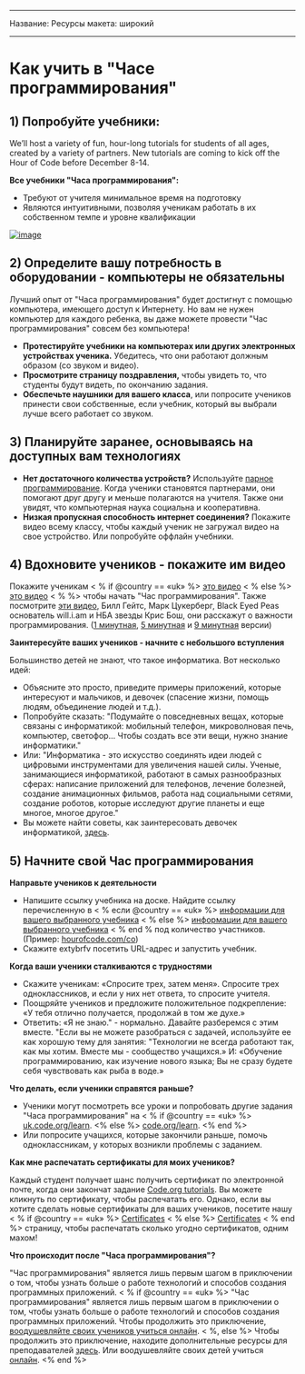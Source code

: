 * * *

Название: Ресурсы макета: широкий

* * *

# Как учить в "Часе программирования"

## 1) Попробуйте учебники:

We’ll host a variety of fun, hour-long tutorials for students of all ages, created by a variety of partners. New tutorials are coming to kick off the Hour of Code before December 8-14.

**Все учебники "Часа программирования":**

  * Требуют от учителя минимальное время на подготовку
  * Являются интуитивными, позволяя ученикам работать в их собственном темпе и уровне квалификации

[![image](http://code.org/images/tutorials.png)](http://code.org/learn)

## 2) Определите вашу потребность в оборудовании - компьютеры не обязательны

Лучший опыт от "Часа программирования" будет достигнут с помощью компьютера, имеющего доступ к Интернету. Но вам не нужен компьютер для каждого ребенка, вы даже можете провести "Час программирования" совсем без компьютера!

  * **Протестируйте учебники на компьютерах или других электронных устройствах ученика.** Убедитесь, что они работают должным образом (со звуком и видео).
  * **Просмотрите страницу поздравления,** чтобы увидеть то, что студенты будут видеть, по окончанию задания. 
  * **Обеспечьте наушники для вашего класса**, или попросите учеников принести свои собственные, если учебник, который вы выбрали лучше всего работает со звуком.

## 3) Планируйте заранее, основываясь на доступных вам технологиях

  * **Нет достаточного количества устройств?** Используйте [парное программирование](http://www.ncwit.org/resources/pair-programming-box-power-collaborative-learning). Когда ученики становятся партнерами, они помогают друг другу и меньше полагаются на учителя. Также они увидят, что компьютерная наука социальна и кооперативна.
  * **Низкая пропускная способность интернет соединения?** Покажите видео всему классу, чтобы каждый ученик не загружал видео на свое устройство. Или попробуйте оффлайн учебники.

## 4) Вдохновите учеников - покажите им видео

Покажите ученикам < % if @country == «uk» %> [это видео](https://www.youtube.com/watch?v=96B5-JGA9EQ) < % else %> [это видео](http://www.youtube.com/watch?v=FC5FbmsH4fw) < % %> чтобы начать "Час программирования". Также посмотрите [эти видео](http://youtube.com/codeorg), Билл Гейтс, Марк Цукерберг, Black Eyed Peas основатель will.i.am и НБА звезды Крис Бош, они расскажут о важности программирования. ([1 минутная](https://www.youtube.com/watch?v=qYZF6oIZtfc), [5 минутная](https://www.youtube.com/watch?v=nKIu9yen5nc) и [9 минутная](https://www.youtube.com/watch?v=dU1xS07N-FA) версии)

**Заинтересуйте ваших учеников - начните с небольшого вступления**

Большинство детей не знают, что такое информатика. Вот несколько идей:

  * Объясните это просто, приведите примеры приложений, которые интересуют и мальчиков, и девочек (спасение жизни, помощь людям, объединение людей и т.д.).
  * Попробуйте сказать: "Подумайте о повседневных вещах, которые связаны с информатикой: мобильный телефон, микроволновая печь, компьютер, светофор... Чтобы создать все эти вещи, нужно знание информатики."
  * Или: "Информатика - это искусство соединять идеи людей с цифровыми инструментами для увеличения нашей силы. Ученые, занимающиеся информатикой, работают в самых разнообразных сферах: написание приложений для телефонов, лечение болезней, создание анимационных фильмов, работа над социальными сетями, создание роботов, которые исследуют другие планеты и еще многое, многое другое."
  * Вы можете найти советы, как заинтересовать девочек информатикой, [здесь](http://code.org/girls). 

## 5) Начните свой Час программирования

**Направьте учеников к деятельности**

  * Напишите ссылку учебника на доске. Найдите ссылку перечисленную в < % если @country == «uk» %> [информации для вашего выбранного учебника](http://uk.code.org/learn) < % else %> [информации для вашего выбранного учебника](http://code.org/learn) < % end % под количество участников. (Пример: [hourofcode.com/co](http://code.org/learn)) 
  * Скажите extybrfv посетить URL-адрес и запустить учебник.

**Когда ваши ученики сталкиваются с трудностями**

  * Скажите ученикам: «Спросите трех, затем меня». Спросите трех одноклассников, и если у них нет ответа, то спросите учителя.
  * Поощряйте учеников и предложите положительное подкрепление: «У тебя отлично получается, продолжай в том же духе.»
  * Ответить: «Я не знаю." - нормально. Давайте разберемся с этим вместе. "Если вы не можете разобраться с задачей, используйте ее как хорошую тему для занятия: "Технологии не всегда работают так, как мы хотим. Вместе мы - сообщество учащихся.» И: «Обучение программированию, как изучение нового языка; Вы не сразу будете себя чувствовать как рыба в воде.»

**Что делать, если ученики справятся раньше?**

  * Ученики могут посмотреть все уроки и попробовать другие задания "Часа программирования" на < % if @country == «uk» %> [uk.code.org/learn](http://uk.code.org/learn). <% else %> [code.org/learn](http://code.org/learn). <% end %> 
  * Или попросите учащихся, которые закончили раньше, помочь одноклассникам, у которых возникли проблемы с заданием.

**Как мне распечатать сертификаты для моих учеников?**

Каждый студент получает шанс получить сертификат по электронной почте, когда они закончат задание [Code.org tutorials](http://studio.code.org). Вы можете кликнуть по сертификату, чтобы распечатать его. Однако, если вы хотите сделать новые сертификаты для ваших учеников, посетите нашу < % if @country == «uk» %> [Certificates](http://uk.code.org/certificates) < % else %> [Certificates](http://code.org/certificates) < % end %> страницу, чтобы распечатать сколько угодно сертификатов, одним махом!

**Что происходит после "Часа программирования"?**

"Час программирования" является лишь первым шагом в приключении о том, чтобы узнать больше о работе технологий и способов создания программных приложений. < % if @country == «uk» %> "Час программирования" является лишь первым шагом в приключении о том, чтобы узнать больше о работе технологий и способов создания программных приложений. Чтобы продолжить это приключение, [воодушевляйте своих учеников учиться онлайн](http://uk.code.org/learn/beyond). < %, else %> Чтобы продолжить это приключение, находите дополнительные ресурсы для преподавателей [здесь](http://code.org/educate). Или воодушевляйте своих детей учиться [онлайн](http://code.org/learn/beyond). <% end %>